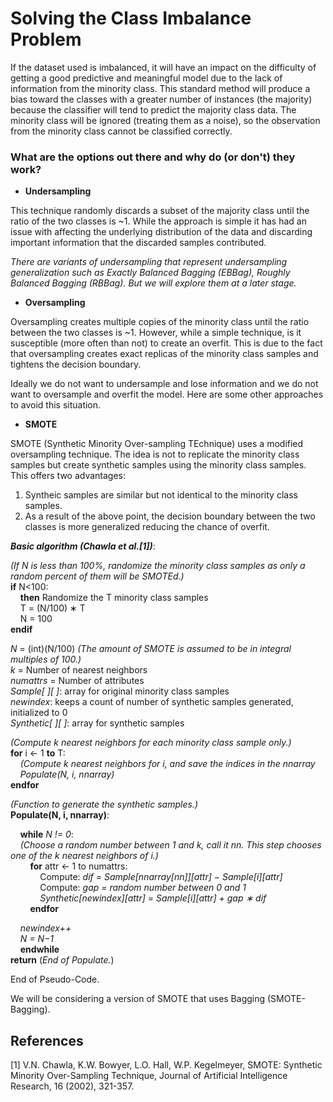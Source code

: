 # Solving the Class Imbalance Problem

If the dataset used is imbalanced, it will have an impact on the difficulty of getting a good predictive and meaningful model due to the lack of information from the minority class. This standard method will produce a bias toward the classes with a greater number of instances (the majority) because the classifier will tend to predict the majority class data. The minority class will be ignored (treating them as a noise), so the observation from the minority class cannot be classified correctly.

### What are the options out there and why do (or don't) they work?

* __Undersampling__

This technique randomly discards a subset of the majority class until the ratio of the two classes is ~1. While the approach is simple it has had an issue with affecting the underlying distribution of the data and discarding important information that the discarded samples contributed.

_There are variants of undersampling that represent undersampling generalization such as Exactly Balanced Bagging (EBBag), Roughly Balanced Bagging (RBBag). But we will explore them at a later stage._

* __Oversampling__

Oversampling creates multiple copies of the minority class until the ratio between the two classes is ~1. However, while a simple technique, is it susceptible (more often than not) to create an overfit. This is due to the fact that oversampling creates exact replicas of the minority class samples and tightens the decision boundary.

Ideally we do not want to undersample and lose information and we do not want to oversample and overfit the model. Here are some other approaches to avoid this situation.

* __SMOTE__

SMOTE (Synthetic Minority Over-sampling TEchnique) uses a modified oversampling technique. The idea is not to replicate the minority class samples but create synthetic samples using the minority class samples. This offers two advantages:

1. Syntheic samples are similar but not identical to the minority class samples.
2. As a result of the above point, the decision boundary between the two classes is more generalized reducing the chance of overfit.

__*Basic algorithm (Chawla et al.[1])*__:

_(If N is less than 100%, randomize the minority class samples as only a random percent of them will be SMOTEd.)_  
__if__ N<100:  
&nbsp;&nbsp;&nbsp;&nbsp;__then__ Randomize the T minority class samples   
&nbsp;&nbsp;&nbsp;&nbsp;T = (N/100) ∗ T  
&nbsp;&nbsp;&nbsp;&nbsp;N = 100  
__endif__  

_N_ = (int)(N/100) _(The amount of SMOTE is assumed to be in integral multiples of 100.)_  
_k_ = Number of nearest neighbors  
_numattrs_ = Number of attributes  
_Sample[ ][ ]_: array for original minority class samples  
_newindex_: keeps a count of number of synthetic samples generated, initialized to 0  
_Synthetic[ ][ ]_: array for synthetic samples   

_(Compute k nearest neighbors for each minority class sample only.)_   
__for__ i ← 1 __to__ T:  
&nbsp;&nbsp;&nbsp;&nbsp;_(Compute k nearest neighbors for i, and save the indices in the nnarray_  
&nbsp;&nbsp;&nbsp;&nbsp;_Populate(N, i, nnarray)_  
__endfor__    


_(Function to generate the synthetic samples.)_  
__Populate(N, i, nnarray)__:   

&nbsp;&nbsp;&nbsp;&nbsp;__while__ _N != 0_:  
&nbsp;&nbsp;&nbsp;&nbsp;_(Choose a random number between 1 and k, call it nn. This step chooses one of the k nearest neighbors of i.)_  
&nbsp;&nbsp;&nbsp;&nbsp;&nbsp;&nbsp;&nbsp;&nbsp;__for__ attr ← 1 to numattrs:  
&nbsp;&nbsp;&nbsp;&nbsp;&nbsp;&nbsp;&nbsp;&nbsp;&nbsp;&nbsp;&nbsp;&nbsp;Compute: _dif = Sample[nnarray[nn]][attr] − Sample[i][attr]_     
&nbsp;&nbsp;&nbsp;&nbsp;&nbsp;&nbsp;&nbsp;&nbsp;&nbsp;&nbsp;&nbsp;&nbsp;Compute: _gap = random number between 0 and 1_  
&nbsp;&nbsp;&nbsp;&nbsp;&nbsp;&nbsp;&nbsp;&nbsp;&nbsp;&nbsp;&nbsp;&nbsp;_Synthetic[newindex][attr] = Sample[i][attr] + gap ∗ dif_  
&nbsp;&nbsp;&nbsp;&nbsp;&nbsp;&nbsp;&nbsp;&nbsp;__endfor__  

&nbsp;&nbsp;&nbsp;&nbsp;_newindex++_  
&nbsp;&nbsp;&nbsp;&nbsp;_N = N−1_   
&nbsp;&nbsp;&nbsp;&nbsp;__endwhile__    
__return__ (_End of Populate._)  

End of Pseudo-Code.  

We will be considering a version of SMOTE that uses Bagging (SMOTE-Bagging).

## References

[1] V.N. Chawla, K.W. Bowyer, L.O. Hall, W.P. Kegelmeyer, SMOTE: Synthetic Minority Over-Sampling Technique, Journal of Artificial Intelligence Research, 16 (2002), 321-357.
